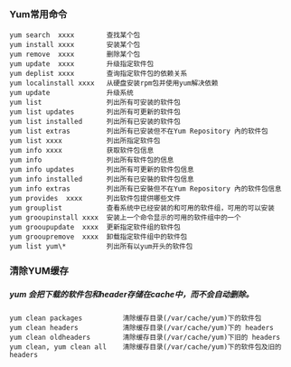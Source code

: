 ### Yum常用命令
    yum search  xxxx        查找某个包
    yum install xxxx        安装某个包
    yum remove  xxxx        删除某个包
    yum update  xxxx        升级指定软件包
    yum deplist xxxx        查询指定软件包的依赖关系
    yum localinstall xxxx   从硬盘安装rpm包并使用yum解决依赖
    yum update              升级系统
    yum list                列出所有可安装的软件包
    yum list updates        列出所有可更新的软件包
    yum list installed      列出所有已安装的软件包
    yum list extras         列出所有已安装但不在Yum Repository 內的软件包
    yum list xxxx           列出所指定软件包
    yum info xxxx           获取软件包信息
    yum info                列出所有软件包的信息
    yum info updates        列出所有可更新的软件包信息
    yum info installed      列出所有已安裝的软件包信息
    yum info extras         列出所有已安裝但不在Yum Repository 內的软件包信息
    yum provides  xxxx      列出软件包提供哪些文件  
    yum grouplist           查看系统中已经安装的和可用的软件组，可用的可以安装
    yum grooupinstall xxxx  安装上一个命令显示的可用的软件组中的一个
    yum grooupupdate  xxxx  更新指定软件组的软件包
    yum grooupremove  xxxx  卸载指定软件组中的软件包
    yum list yum\*          列出所有以yum开头的软件包
### 清除YUM缓存
##### yum 会把下载的软件包和header存储在cache中，而不会自动删除。
    yum clean packages          清除缓存目录(/var/cache/yum)下的软件包
    yum clean headers           清除缓存目录(/var/cache/yum)下的 headers
    yum clean oldheaders        清除缓存目录(/var/cache/yum)下旧的 headers
    yum clean, yum clean all    清除缓存目录(/var/cache/yum)下的软件包及旧的headers
    
    
    